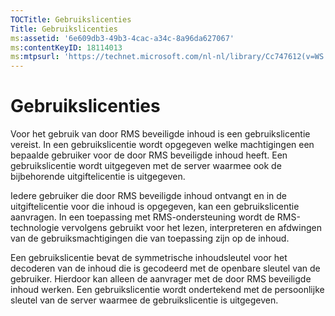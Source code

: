 ```yaml
---
TOCTitle: Gebruikslicenties
Title: Gebruikslicenties
ms:assetid: '6e609db3-49b3-4cac-a34c-8a96da627067'
ms:contentKeyID: 18114013
ms:mtpsurl: 'https://technet.microsoft.com/nl-nl/library/Cc747612(v=WS.10)'
---
```


Gebruikslicenties
=================

Voor het gebruik van door RMS beveiligde inhoud is een gebruikslicentie vereist. In een gebruikslicentie wordt opgegeven welke machtigingen een bepaalde gebruiker voor de door RMS beveiligde inhoud heeft. Een gebruikslicentie wordt uitgegeven met de server waarmee ook de bijbehorende uitgiftelicentie is uitgegeven.

Iedere gebruiker die door RMS beveiligde inhoud ontvangt en in de uitgiftelicentie voor die inhoud is opgegeven, kan een gebruikslicentie aanvragen. In een toepassing met RMS-ondersteuning wordt de RMS-technologie vervolgens gebruikt voor het lezen, interpreteren en afdwingen van de gebruiksmachtigingen die van toepassing zijn op de inhoud.

Een gebruikslicentie bevat de symmetrische inhoudsleutel voor het decoderen van de inhoud die is gecodeerd met de openbare sleutel van de gebruiker. Hierdoor kan alleen de aanvrager met de door RMS beveiligde inhoud werken. Een gebruikslicentie wordt ondertekend met de persoonlijke sleutel van de server waarmee de gebruikslicentie is uitgegeven.
